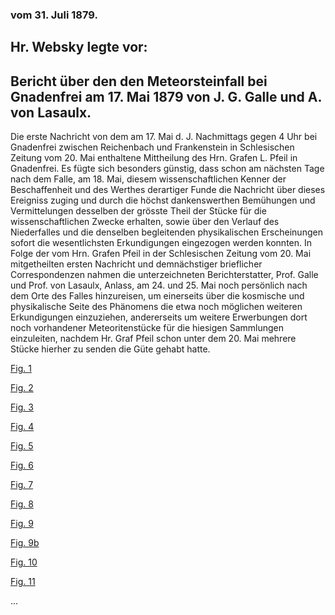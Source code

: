 ### vom 31. Juli 1879.

## Hr. Websky legte vor:

## Bericht über den den Meteorsteinfall bei Gnadenfrei am 17. Mai 1879 von J. G. Galle und A. von Lasaulx.

Die erste Nachricht von dem am 17. Mai d. J. Nachmittags gegen 4 Uhr bei Gnadenfrei zwischen Reichenbach und Frankenstein in Schlesischen Zeitung vom 20. Mai enthaltene Mittheilung des Hrn. Grafen L. Pfeil in Gnadenfrei. Es fügte sich besonders günstig, dass schon am nächsten Tage nach dem Falle, am 18. Mai, diesem wissenschaftlichen Kenner der Beschaffenheit und des Werthes derartiger Funde die Nachricht über dieses Ereigniss zuging und durch die höchst dankenswerthen Bemühungen und Vermittelungen desselben der grösste Theil der Stücke für die wissenschaftlichen Zwecke erhalten, sowie über den Verlauf des Niederfalles und die denselben begleitenden physikalischen Erscheinungen sofort die wesentlichsten Erkundigungen eingezogen werden konnten. In Folge der vom Hrn. Grafen Pfeil in der Schlesischen Zeitung vom 20. Mai mitgetheilten ersten Nachricht und demnächstiger brieflicher Correspondenzen nahmen die unterzeichneten Berichterstatter, Prof. Galle und Prof. von Lasaulx, Anlass, am 24. und 25. Mai noch persönlich nach dem Orte des Falles hinzureisen, um einerseits über die kosmische und physikalische Seite des Phänomens die etwa noch möglichen weiteren Erkundigungen einzuziehen, andererseits um weitere Erwerbungen dort noch vorhandener Meteoritenstücke für die hiesigen Sammlungen einzuleiten, nachdem Hr. Graf Pfeil schon unter dem 20. Mai mehrere Stücke hierher zu senden die Güte gehabt hatte.

[Fig. 1](https://cdn.solaranamnesis.com/Websky/fig1.png)

[Fig. 2](https://cdn.solaranamnesis.com/Websky/fig2.png)

[Fig. 3](https://cdn.solaranamnesis.com/Websky/fig3.png)

[Fig. 4](https://cdn.solaranamnesis.com/Websky/fig4.png)

[Fig. 5](https://cdn.solaranamnesis.com/Websky/fig5.png)

[Fig. 6](https://cdn.solaranamnesis.com/Websky/fig6.png)

[Fig. 7](https://cdn.solaranamnesis.com/Websky/fig7.png)

[Fig. 8](https://cdn.solaranamnesis.com/Websky/fig8.png)

[Fig. 9](https://cdn.solaranamnesis.com/Websky/fig9.png)

[Fig. 9b](https://cdn.solaranamnesis.com/Websky/fig9b.png)

[Fig. 10](https://cdn.solaranamnesis.com/Websky/fig10.png)

[Fig. 11](https://cdn.solaranamnesis.com/Websky/fig11.png)

...
